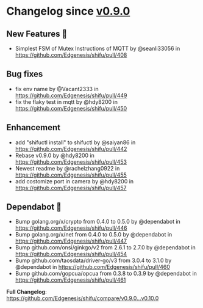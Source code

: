 # Changelog since [v0.9.0](https://github.com/Edgenesis/shifu/releases/tag/v0.9.0)

## New Features 🎉

* Simplest FSM of Mutex Instructions of MQTT by @seanli33056 in https://github.com/Edgenesis/shifu/pull/408

## Bug fixes

* <BugFix>fix env name by @Vacant2333 in https://github.com/Edgenesis/shifu/pull/449
* <BugFix>fix the flaky test in mqtt by @hdy8200 in https://github.com/Edgenesis/shifu/pull/450

## Enhancement

* add "shifuctl install" to shifuctl by @saiyan86 in https://github.com/Edgenesis/shifu/pull/442
* Rebase v0.9.0 by @hdy8200 in https://github.com/Edgenesis/shifu/pull/453
* Newest readme by @rachelzhang0922 in https://github.com/Edgenesis/shifu/pull/455
* add costomize port in camera by @hdy8200 in https://github.com/Edgenesis/shifu/pull/457

## Dependabot 🤖

* Bump golang.org/x/crypto from 0.4.0 to 0.5.0 by @dependabot in https://github.com/Edgenesis/shifu/pull/446
* Bump golang.org/x/net from 0.4.0 to 0.5.0 by @dependabot in https://github.com/Edgenesis/shifu/pull/447
* Bump github.com/onsi/ginkgo/v2 from 2.6.1 to 2.7.0 by @dependabot in https://github.com/Edgenesis/shifu/pull/454
* Bump github.com/taosdata/driver-go/v3 from 3.0.4 to 3.1.0 by @dependabot in https://github.com/Edgenesis/shifu/pull/460
* Bump github.com/gopcua/opcua from 0.3.8 to 0.3.9 by @dependabot in https://github.com/Edgenesis/shifu/pull/461

**Full Changelog**: https://github.com/Edgenesis/shifu/compare/v0.9.0...v0.10.0